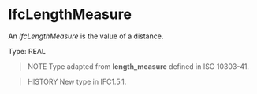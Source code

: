# IfcLengthMeasure

An _IfcLengthMeasure_ is the value of a distance.<!-- end of definition -->

Type: REAL

> NOTE  Type adapted from **length_measure** defined in ISO 10303-41.

> HISTORY  New type in IFC1.5.1.

